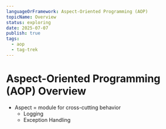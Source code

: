 ```yaml
---
languageOrFramework: Aspect-Oriented Programming (AOP)
topicName: Overview
status: exploring
date: 2025-07-07
publish: true
tags:
  - aop
  - tag-trek
---
```

# Aspect-Oriented Programming  (AOP) Overview
- Aspect = module for cross-cutting behavior
    - Logging
    - Exception Handling
    
